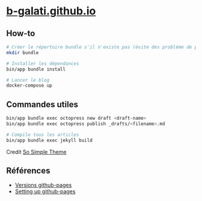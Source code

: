 # [b-galati.github.io](http://b-galati.github.io)

## How-to

```bash
# Créer le répertoire bundle s'il n'existe pas (évite des problème de permission avec docker)
mkdir bundle

# Installer les dépendances
bin/app bundle install

# Lancer le blog
docker-compose up
```

## Commandes utiles

```bash
bin/app bundle exec octopress new draft <draft-name>
bin/app bundle exec octopress publish _drafts/<filename>.md

# Compile tous les articles
bin/app bundle exec jekyll build
```

Credit [So Simple Theme](https://github.com/mmistakes/so-simple-theme/)

## Références

- [Versions github-pages](https://pages.github.com/versions/)
- [Setting up github-pages](https://help.github.com/articles/setting-up-your-github-pages-site-locally-with-jekyll/#keeping-your-site-up-to-date-with-the-github-pages-gem)
